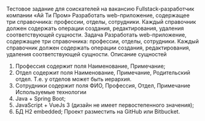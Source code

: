 Тестовое задание для соискателей на вакансию Fullstack-разработчик компании «Ай Ти Пром»
Разработать web-приложение, содержащее три справочника: профессии, отделы, сотрудники.
Каждый справочник должен содержать операции создания, редактирования, удаления соответствующей сущности.
Задача
Разработать web-приложение, содержащее три справочника: профессии, отделы, сотрудники.
Каждый справочник должен содержать операции создания, редактирования, удаления соответствующей сущности.
Описание сущностей
1.	Профессия содержит поля Наименование, Примечание;
2.	Отдел содержит поля Наименование, Примечание, Родительский отдел. Т.е. у отделов может быть иерархия.
3.	Сотрудники содержит поля ФИО, Профессия, Отдел, Примечание
      Используемые технологии
1.	Java + Spring Boot;
2.	JavaScript + VueJs 3 (дизайн не имеет первостепенного значения);
3.	БД H2 embedded;
      Проект разместить на GitHub или Bitbucket.
